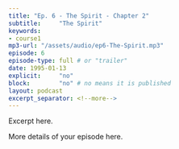 ```yaml
---
title: "Ep. 6 - The Spirit - Chapter 2"
subtitle:     "The Spirit"
keywords:
- course1
mp3-url: "/assets/audio/ep6-The-Spirit.mp3"
episode: 6
episode-type: full # or "trailer"
date: 1995-01-13
explicit:     "no"
block:        "no" # no means it is published
layout: podcast
excerpt_separator: <!--more-->
---
```

Excerpt here.
<!--more-->

More details of your episode here.
